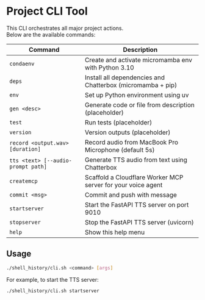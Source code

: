 # Project CLI Tool

This CLI orchestrates all major project actions.  
Below are the available commands:

| Command                            | Description                                                  |
| ---------------------------------- | ------------------------------------------------------------ |
| `condaenv`                         | Create and activate micromamba env with Python 3.10          |
| `deps`                             | Install all dependencies and Chatterbox (micromamba + pip)   |
| `env`                              | Set up Python environment using uv                           |
| `gen <desc>`                       | Generate code or file from description (placeholder)         |
| `test`                             | Run tests (placeholder)                                      |
| `version`                          | Version outputs (placeholder)                                |
| `record <output.wav> [duration]`   | Record audio from MacBook Pro Microphone (default 5s)        |
| `tts <text> [--audio-prompt path]` | Generate TTS audio from text using Chatterbox                |
| `createmcp`                        | Scaffold a Cloudflare Worker MCP server for your voice agent |
| `commit <msg>`                     | Commit and push with message                                 |
| `startserver`                      | Start the FastAPI TTS server on port 9010                    |
| `stopserver`                       | Stop the FastAPI TTS server (uvicorn)                        |
| `help`                             | Show this help menu                                          |

## Usage

```sh
./shell_history/cli.sh <command> [args]
```

For example, to start the TTS server:

```sh
./shell_history/cli.sh startserver
```

